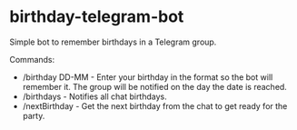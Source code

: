 # birthday-telegram-bot
Simple bot to remember birthdays in a Telegram group.

Commands: 
  - /birthday DD-MM  - Enter your birthday in the format so the bot will remember it. The group will be notified on the day the date is reached.
  - /birthdays - Notifies all chat birthdays.
  - /nextBirthday - Get the next birthday from the chat to get ready for the party.
  
